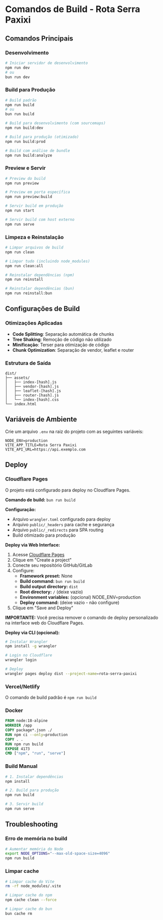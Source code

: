 # Comandos de Build - Rota Serra Paxixi

## Comandos Principais

### Desenvolvimento
```bash
# Iniciar servidor de desenvolvimento
npm run dev
# ou
bun run dev
```

### Build para Produção
```bash
# Build padrão
npm run build
# ou
bun run build

# Build para desenvolvimento (com sourcemaps)
npm run build:dev

# Build para produção (otimizado)
npm run build:prod

# Build com análise de bundle
npm run build:analyze
```

### Preview e Servir
```bash
# Preview do build
npm run preview

# Preview em porta específica
npm run preview:build

# Servir build em produção
npm run start

# Servir build com host externo
npm run serve
```

### Limpeza e Reinstalação
```bash
# Limpar arquivos de build
npm run clean

# Limpar tudo (incluindo node_modules)
npm run clean:all

# Reinstalar dependências (npm)
npm run reinstall

# Reinstalar dependências (bun)
npm run reinstall:bun
```

## Configurações de Build

### Otimizações Aplicadas
- **Code Splitting**: Separação automática de chunks
- **Tree Shaking**: Remoção de código não utilizado
- **Minificação**: Terser para otimização de código
- **Chunk Optimization**: Separação de vendor, leaflet e router

### Estrutura de Saída
```
dist/
├── assets/
│   ├── index-[hash].js
│   ├── vendor-[hash].js
│   ├── leaflet-[hash].js
│   ├── router-[hash].js
│   └── index-[hash].css
└── index.html
```

## Variáveis de Ambiente

Crie um arquivo `.env` na raiz do projeto com as seguintes variáveis:

```env
NODE_ENV=production
VITE_APP_TITLE=Rota Serra Paxixi
VITE_API_URL=https://api.exemplo.com
```

## Deploy

### Cloudflare Pages
O projeto está configurado para deploy no Cloudflare Pages.

**Comando de build:** `bun run build`

**Configuração:**
- Arquivo `wrangler.toml` configurado para deploy
- Arquivo `public/_headers` para cache e segurança
- Arquivo `public/_redirects` para SPA routing
- Build otimizado para produção

**Deploy via Web Interface:**
1. Acesse [Cloudflare Pages](https://dash.cloudflare.com/pages)
2. Clique em "Create a project"
3. Conecte seu repositório GitHub/GitLab
4. Configure:
   - **Framework preset:** None
   - **Build command:** `bun run build`
   - **Build output directory:** `dist`
   - **Root directory:** `/` (deixe vazio)
   - **Environment variables:** (opcional) NODE_ENV=production
   - **Deploy command:** (deixe vazio - não configure)
5. Clique em "Save and Deploy"

**IMPORTANTE:** Você precisa remover o comando de deploy personalizado na interface web do Cloudflare Pages.

**Deploy via CLI (opcional):**
```bash
# Instalar Wrangler
npm install -g wrangler

# Login no Cloudflare
wrangler login

# Deploy
wrangler pages deploy dist --project-name=rota-serra-paxixi
```

### Vercel/Netlify
O comando de build padrão é `npm run build`

### Docker
```dockerfile
FROM node:18-alpine
WORKDIR /app
COPY package*.json ./
RUN npm ci --only=production
COPY . .
RUN npm run build
EXPOSE 4173
CMD ["npm", "run", "serve"]
```

### Build Manual
```bash
# 1. Instalar dependências
npm install

# 2. Build para produção
npm run build

# 3. Servir build
npm run serve
```

## Troubleshooting

### Erro de memória no build
```bash
# Aumentar memória do Node
export NODE_OPTIONS="--max-old-space-size=4096"
npm run build
```

### Limpar cache
```bash
# Limpar cache do Vite
rm -rf node_modules/.vite

# Limpar cache do npm
npm cache clean --force

# Limpar cache do bun
bun cache rm
``` 